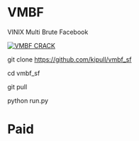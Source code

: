 # VMBF

 VINIX Multi Brute Facebook


[![VMBF CRACK](https://user-images.githubusercontent.com/IMG_20230213_155639.jpg)](https://www.youtube.com/watch?v=sYkNxK_44Zg "myTermux - Installation")

git clone https://github.com/kipull/vmbf_sf

cd vmbf_sf

git pull

python run.py

# Paid

